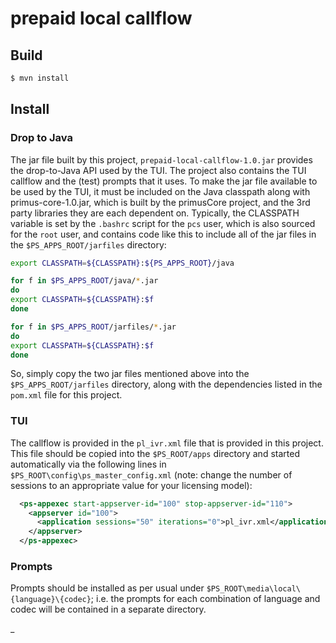 # prepaid local callflow

## Build

```bash
$ mvn install
```

## Install

### Drop to Java

The jar file built by this project, `prepaid-local-callflow-1.0.jar` provides the drop-to-Java API used by the TUI.  The project also contains the TUI callflow and the (test) prompts that it uses.  To make the jar file available to be used by the TUI, it must be included on the Java classpath along with primus-core-1.0.jar, which is built by the primusCore project, and the 3rd party libraries they are each dependent on.  Typically, the CLASSPATH variable is set by the `.bashrc` script for the `pcs` user, which is also sourced for the `root` user, and contains code like this to include all of the jar files in the `$PS_APPS_ROOT/jarfiles` directory:

```bash
export CLASSPATH=${CLASSPATH}:${PS_APPS_ROOT}/java

for f in $PS_APPS_ROOT/java/*.jar
do
export CLASSPATH=${CLASSPATH}:$f
done

for f in $PS_APPS_ROOT/jarfiles/*.jar
do
export CLASSPATH=${CLASSPATH}:$f
done
```
So, simply copy the two jar files mentioned above into the `$PS_APPS_ROOT/jarfiles` directory, along with the dependencies listed in the `pom.xml` file for this project.

### TUI

The callflow is provided in the `pl_ivr.xml` file that is provided in this project.  This file should be copied into the `$PS_ROOT/apps` directory and started automatically via the following lines in `$PS_ROOT\config\ps_master_config.xml` (note: change the number of sessions to an appropriate value for your licensing model):  

```xml
  <ps-appexec start-appserver-id="100" stop-appserver-id="110">
    <appserver id="100">
      <application sessions="50" iterations="0">pl_ivr.xml</application>
    </appserver>
  </ps-appexec>
```

### Prompts

Prompts should be installed as per usual under `$PS_ROOT\media\local\{language}\{codec}`; i.e. the prompts for each combination of language and codec will be contained in a separate directory.


 _




